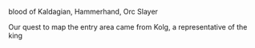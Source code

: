 blood of Kaldagian, Hammerhand, Orc Slayer

Our quest to map the entry area came from Kolg, a representative of the king
